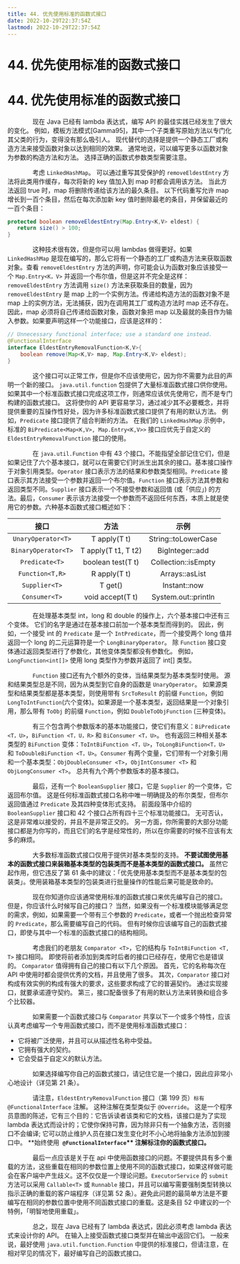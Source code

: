 ```yaml
---
title: 44. 优先使用标准的函数式接口
date: 2022-10-29T22:37:54Z
lastmod: 2022-10-29T22:37:54Z
---
```


# 44. 优先使用标准的函数式接口

# 44. 优先使用标准的函数式接口

　　　　现在 Java 已经有 lambda 表达式，编写 API 的最佳实践已经发生了很大的变化。 例如，模板方法模式[Gamma95]，其中一个子类重写原始方法以专门化其父类的行为，变得没有那么吸引人。 现代替代的选择是提供一个静态工厂或构造方法来接受函数对象以达到相同的效果。 通常地说，可以编写更多以函数对象为参数的构造方法和方法。 选择正确的函数式参数类型需要注意。

　　　　考虑 `LinkedHashMap`。 可以通过重写其受保护的 `removeEldestEntry` 方法将此类用作缓存，每次将新的 key 值加入到 map 时都会调用该方法。 当此方法返回 true 时，map 将删除传递给该方法的最久条目。 以下代码重写允许 map 增长到一百个条目，然后在每次添加新 key 值时删除最老的条目，并保留最近的一百个条目：

```java
protected boolean removeEldestEntry(Map.Entry<K,V> eldest) {
   return size() > 100;
}
```

　　　　这种技术很有效，但是你可以用 lambdas 做得更好。如果 `LinkedHashMap` 是现在编写的，那么它将有一个静态的工厂或构造方法来获取函数对象。查看 `removeEldestEntry` 方法的声明，你可能会认为函数对象应该接受一个 `Map.Entry<K，V>` 并返回一个布尔值，但是这并不完全是这样：`removeEldestEntry` 方法调用 `size()` 方法来获取条目的数量，因为 `removeEldestEntry` 是 map 上的一个实例方法。传递给构造方法的函数对象不是 map 上的实例方法，无法捕获，因为在调用其工厂或构造方法时 map 还不存在。因此，map 必须将自己传递给函数对象，函数对象把 map 以及最就的条目作为输入参数。如果要声明这样一个功能接口，应该是这样的：

```java
// Unnecessary functional interface; use a standard one instead.
@FunctionalInterface 
interface EldestEntryRemovalFunction<K,V>{
    boolean remove(Map<K,V> map, Map.Entry<K,V> eldest);
}
```

　　　　这个接口可以正常工作，但是你不应该使用它，因为你不需要为此目的声明一个新的接口。 `java.util.function` 包提供了大量标准函数式接口供你使用。 如果其中一个标准函数式接口完成这项工作，则通常应该优先使用它，而不是专门构建的函数式接口。 这将使你的 API 更容易学习，通过减少其不必要概念，并将提供重要的互操作性好处，因为许多标准函数式接口提供了有用的默认方法。 例如，`Predicate` 接口提供了组合判断的方法。 在我们的 `LinkedHashMap` 示例中，标准的 `BiPredicate<Map<K,V>, Map.Entry<K,V>>` 接口应优先于自定义的 `EldestEntryRemovalFunction` 接口的使用。

　　　　在 `java.util.Function` 中有 43 个接口。不能指望全部记住它们，但是如果记住了六个基本接口，就可以在需要它们时派生出其余的接口。基本接口操作于对象引用类型。`Operator` 接口表示方法的结果和参数类型相同。`Predicate` 接口表示其方法接受一个参数并返回一个布尔值。`Function` 接口表示方法其参数和返回类型不同。`Supplier` 接口表示一个不接受参数和返回值 (或「供应」) 的方法。最后，`Consumer` 表示该方法接受一个参数而不返回任何东西，本质上就是使用它的参数。六种基本函数式接口概述如下：

|接口|方法|示例|
| :--: | :-----------------: | :-----------------: |
|`UnaryOperator<T>`|T apply(T t)|String::toLowerCase|
|`BinaryOperator<T>`|T apply(T t1, T t2)|BigInteger::add|
|`Predicate<T>`|boolean test(T t)|Collection::isEmpty|
|`Function<T,R>`|R apply(T t)|Arrays::asList|
|`Supplier<T>`|T get()|Instant::now|
|`Consumer<T>`|void accept(T t)|System.out::println|

　　　　在处理基本类型 int，long 和 double 的操作上，六个基本接口中还有三个变体。 它们的名字是通过在基本接口前加一个基本类型而得到的。 因此，例如，一个接受 int 的 `Predicate` 是一个 `IntPredicate`，而一个接受两个 long 值并返回一个 long 的二元运算符是一个 `LongBinaryOperator`。 除 `Function` 接口变体通过返回类型进行了参数化，其他变体类型都没有参数化。 例如，`LongFunction<int[]>` 使用 long 类型作为参数并返回了 int[] 类型。

　　　　`Function` 接口还有九个额外的变体，当结果类型为基本类型时使用。 源和结果类型总是不同，因为从类型到它自身的函数是 `UnaryOperator`。 如果源类型和结果类型都是基本类型，则使用带有 `SrcToResult` 的前缀 `Function`，例如 `LongToIntFunction`(六个变体)。如果源是一个基本类型，返回结果是一个对象引用，那么带有 `ToObj` 的前缀 `Function`，例如 `DoubleToObjFunction` (三种变体)。

　　　　有三个包含两个参数版本的基本功能接口，使它们有意义：`BiPredicate <T，U>`，`BiFunction <T，U，R>` 和 `BiConsumer <T，U>`。 也有返回三种相关基本类型的 `BiFunction` 变体：`ToIntBiFunction <T，U>`，`ToLongBiFunction<T，U>` 和 `ToDoubleBiFunction <T，U>`。`Consumer` 有两个变量，它们带有一个对象引用和一个基本类型：`ObjDoubleConsumer <T>`，`ObjIntConsumer <T>` 和 `ObjLongConsumer <T>`。 总共有九个两个参数版本的基本接口。

　　　　最后，还有一个 `BooleanSupplier` 接口，它是 `Supplier` 的一个变体，它返回布尔值。 这是任何标准函数式接口名称中唯一明确提及的布尔类型，但布尔返回值通过 `Predicate` 及其四种变体形式支持。 前面段落中介绍的 `BooleanSupplier` 接口和 42 个接口占所有四十三个标准功能接口。 无可否认，这是非常难以接受的，并且不是非常正交的。 另一方面，你所需要的大部分功能接口都是为你写的，而且它们的名字是经常性的，所以在你需要的时候不应该有太多的麻烦。

　　　　大多数标准函数式接口仅用于提供对基本类型的支持。  **不要试图使用基本的函数式接口来装箱基本类型的包装类而不是基本类型的函数式接口。**  虽然它起作用，但它违反了第 61 条中的建议：「优先使用基本类型而不是基本类型的包装类」。使用装箱基本类型的包装类进行批量操作的性能后果可能是致命的。

　　　　现在你知道你应该通常使用标准的函数式接口来优先编写自己的接口。 但是，你应该什么时候写自己的接口？ 当然，如果没有一个标准模块能够满足您的需求，例如，如果需要一个带有三个参数的 `Predicate`，或者一个抛出检查异常的 `Predicate`，那么需要编写自己的代码。 但有时候你应该编写自己的函数式接口，即使与其中一个标准的函数式接口的结构相同。

　　　　考虑我们的老朋友 `Comparator <T>`，它的结构与 `ToIntBiFunction <T, T>` 接口相同。 即使将前者添加到类库时后者的接口已经存在，使用它也是错误的。 `Comparator` 值得拥有自己的接口有以下几个原因。 首先，它的名称每次在 API 中使用时都会提供优秀的文档，并且使用了很多。 其次，`Comparator` 接口对构成有效实例的构成有强大的要求，这些要求构成了它的普遍契约。 通过实现接口，就要承诺遵守契约。 第三，接口配备很多了有用的默认方法来转换和组合多个比较器。

　　　　如果需要一个函数式接口与 `Comparator` 共享以下一个或多个特性，应该认真考虑编写一个专用函数式接口，而不是使用标准函数式接口：

- 它将被广泛使用，并且可以从描述性名称中受益。
- 它拥有强大的契约。
- 它会受益于自定义的默认方法。

　　　　如果选择编写你自己的函数式接口，请记住它是一个接口，因此应非常小心地设计（详见第 21 条）。

　　　　请注意，`EldestEntryRemovalFunction` 接口（第 199 页）`标有 @FunctionalInterface` 注解。 这种注解在类型类似于 `@Override`。 这是一个程序员意图的陈述，它有三个目的：它告诉读者该类和它的文档，该接口是为了实现 lambda 表达式而设计的；它使你保持可靠，因为除非只有一个抽象方法，否则接口不会编译; 它可以防止维护人员在接口发生变化时不小心地将抽象方法添加到接口中。  **始终使用 **​ **​`@FunctionalInterface`​**​ ** 注解标注你的函数式接口。**

　　　　最后一点应该是关于在 api 中使用函数接口的问题。不要提供具有多个重载的方法，这些重载在相同的参数位置上使用不同的函数式接口，如果这样做可能会在客户端中产生歧义。这不仅仅是一个理论问题。`ExecutorService` 的 `submit` 方法可以采用 `Callable<T>` 或 `Runnable` 接口，并且可以编写需要强制类型转换以指示正确的重载的客户端程序（详见第 52 条）。避免此问题的最简单方法是不要编写在相同的参数位置中使用不同函数式接口的重载。这是条目 52 中建议的一个特例，「明智地使用重载」。

　　　　总之，现在 Java 已经有了 lambda 表达式，因此必须考虑 lambda 表达式来设计你的 API。 在输入上接受函数式接口类型并在输出中返回它们。 一般来说，最好使用 `java.util.function.Function` 中提供的标准接口，但请注意，在相对罕见的情况下，最好编写自己的函数式接口。
